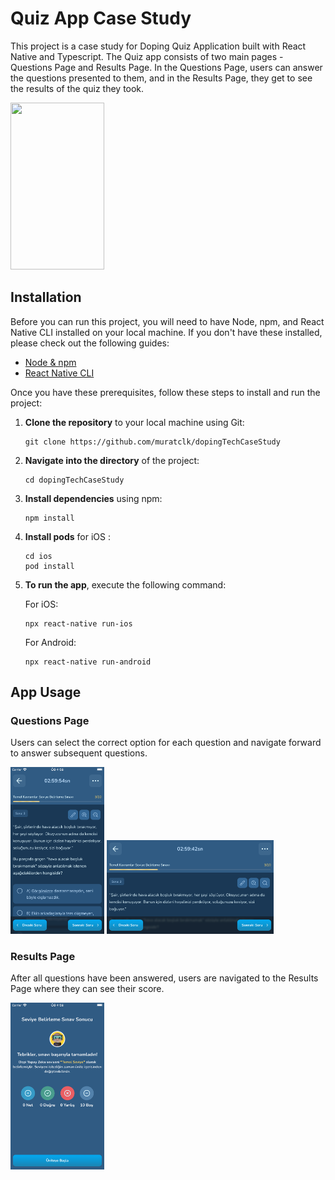 # Quiz App Case Study

This project is a case study for Doping Quiz Application built with React Native and Typescript. The Quiz app consists of two main pages - Questions Page and Results Page. In the Questions Page, users can answer the questions presented to them, and in the Results Page, they get to see the results of the quiz they took.

<img src="./readme/app.gif" width="150" height="266.8"/>

## Installation

Before you can run this project, you will need to have Node, npm, and React Native CLI installed on your local machine. If you don't have these installed, please check out the following guides:

- [Node & npm](https://nodejs.org/en/download/)
- [React Native CLI](https://reactnative.dev/docs/environment-setup)

Once you have these prerequisites, follow these steps to install and run the project:

1. **Clone the repository** to your local machine using Git:

   ```
   git clone https://github.com/muratclk/dopingTechCaseStudy
   ```

2. **Navigate into the directory** of the project:

   ```
   cd dopingTechCaseStudy
   ```

3. **Install dependencies** using npm:

   ```
   npm install
   ```

4. **Install pods** for iOS :

   ```
   cd ios
   pod install
   ```

5. **To run the app**, execute the following command:

   For iOS:

   ```
   npx react-native run-ios
   ```

   For Android:

   ```
   npx react-native run-android
   ```

## App Usage

### Questions Page

Users can select the correct option for each question and navigate forward to answer subsequent questions.

<img src="./readme/home.png" width="150" height="266.8"/>
<img src="./readme/home-landscape.png" width="266.8" height="150"/>

### Results Page

After all questions have been answered, users are navigated to the Results Page where they can see their score.

<img src="./readme/result.png" width="150" height="266.8"/>
